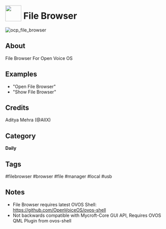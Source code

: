 # <img src='https://raw.githubusercontent.com/FortAwesome/Font-Awesome/6.x/svgs/solid/folder-open.svg' card_color='#55dffe' width='50' height='50' style='vertical-align:bottom'/> File Browser

![ocp_file_browser](https://github.com/OpenVoiceOS/skill-ovos-local-media/assets/33701864/d88630f2-3291-410a-a499-1d33ab93415c)

## About
File Browser For Open Voice OS

## Examples
* "Open File Browser"
* "Show File Browser"

## Credits
Aditya Mehra (@AIIX)

## Category
**Daily**

## Tags
#filebrowser
#browser
#file
#manager
#local
#usb

## Notes
- File Browser requires latest OVOS Shell: https://github.com/OpenVoiceOS/ovos-shell
- Not backwards compatible with Mycroft-Core GUI API, Requires OVOS QML Plugin from ovos-shell
